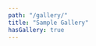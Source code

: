 ```yaml
---
path: "/gallery/"
title: "Sample Gallery"
hasGallery: true
---
```


<gallery>
  <gallery-image name="img1"></gallery-image>
  <gallery-image name="img2"></gallery-image>
  <gallery-image name="img3"></gallery-image>
  <gallery-image name="img4"></gallery-image>
  <gallery-image name="img5"></gallery-image>
  <gallery-image name="img6"></gallery-image>
  <gallery-image name="img7"></gallery-image>
  <gallery-image name="img8"></gallery-image>
  <gallery-image name="img9"></gallery-image>
  <gallery-image name="img10"></gallery-image>
  <gallery-image name="img11"></gallery-image>
  <gallery-image name="img12"></gallery-image>
  <gallery-image name="img13"></gallery-image>
  <gallery-image name="img14"></gallery-image>
  <gallery-image name="img15"></gallery-image>
</gallery>
